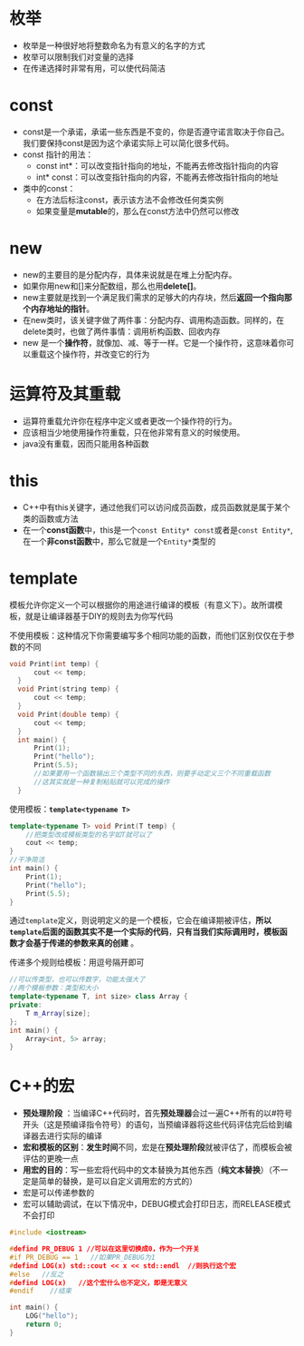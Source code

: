 # 枚举
- 枚举是一种很好地将整数命名为有意义的名字的方式
- 枚举可以限制我们对变量的选择
- 在传递选择时非常有用，可以使代码简洁

# const
- const是一个承诺，承诺一些东西是不变的，你是否遵守诺言取决于你自己。我们要保持const是因为这个承诺实际上可以简化很多代码。
- const 指针的用法：
	- const int\*：可以改变指针指向的地址，不能再去修改指针指向的内容
	- int\* const：可以改变指针指向的内容，不能再去修改指针指向的地址
- 类中的const：
	- 在方法后标注const，表示该方法不会修改任何类实例
	- 如果变量是**mutable**的，那么在const方法中仍然可以修改

# new
- new的主要目的是分配内存，具体来说就是在堆上分配内存。
- 如果你用new和\[]来分配数组，那么也用**delete\[]**。
- new主要就是找到一个满足我们需求的足够大的内存块，然后**返回一个指向那个内存地址的指针**。
- 在new类时，该关键字做了两件事：分配内存、调用构造函数。同样的，在delete类时，也做了两件事情：调用析构函数、回收内存
- new 是一个**操作符**，就像加、减、等于一样。它是一个操作符，这意味着你可以重载这个操作符，并改变它的行为

# 运算符及其重载
- 运算符重载允许你在程序中定义或者更改一个操作符的行为。
- 应该相当少地使用操作符重载，只在他非常有意义的时候使用。
- java没有重载，因而只能用各种函数

# this
- C++中有this关键字，通过他我们可以访问成员函数，成员函数就是属于某个类的函数或方法
- 在一个**const函数**中，this是一个`const Entity* const`或者是`const Entity*`,在一个**非const函数**中，那么它就是一个`Entity*`类型的

# template
模板允许你定义一个可以根据你的用途进行编译的模板（有意义下）。故所谓模板，就是让编译器基于DIY的规则去为你写代码

不使用模板：这种情况下你需要编写多个相同功能的函数，而他们区别仅仅在于参数的不同
```cpp
void Print(int temp) {
      cout << temp;
  }
  void Print(string temp) {
      cout << temp;
  }
  void Print(double temp) {
      cout << temp;
  }
  int main() {
      Print(1);
      Print("hello");
      Print(5.5);
      //如果要用一个函数输出三个类型不同的东西，则要手动定义三个不同重载函数
      //这其实就是一种复制粘贴就可以完成的操作
  }
```

使用模板：**`template<typename T>`**
```cpp
template<typename T> void Print(T temp) {
    //把类型改成模板类型的名字如T就可以了
    cout << temp;
}
//干净简洁
int main() {
    Print(1);
    Print("hello");
    Print(5.5);
}
```
通过`template`定义，则说明定义的是一个模板，它会在编译期被评估，**所以`template`后面的函数其实不是一个实际的代码**，**只有当我们实际调用时，模板函数才会基于传递的参数来真的创建** 。

传递多个规则给模板：用逗号隔开即可
```cpp
//可以传类型，也可以传数字，功能太强大了
//两个模板参数：类型和大小
template<typename T, int size> class Array {
private:
    T m_Array[size];
};
int main() {
    Array<int, 5> array;
}
```

# C++的宏
- **预处理阶段** ：当编译C++代码时，首先**预处理器**会过一遍C++所有的以#符号开头（这是预编译指令符号）的语句，当预编译器将这些代码评估完后给到编译器去进行实际的编译
- **宏和模板的区别**：**发生时间**不同，宏是在**预处理阶段**就被评估了，而模板会被评估的更晚一点
- **用宏的目的**：写一些宏将代码中的文本替换为其他东西（**纯文本替换**）（不一定是简单的替换，是可以自定义调用宏的方式的）
- 宏是可以传递参数的
- 宏可以辅助调试，在以下情况中，DEBUG模式会打印日志，而RELEASE模式不会打印
```cpp
#include <iostream>

#defind PR_DEBUG 1 //可以在这里切换成0，作为一个开关
#if PR_DEBUG == 1   //如果PR_DEBUG为1
#defind LOG(x) std::cout << x << std::endl  //则执行这个宏
#else   //反之
#defind LOG(x)   //这个宏什么也不定义，即是无意义
#endif    //结束

int main() {
    LOG("hello");
    return 0;
}
```


